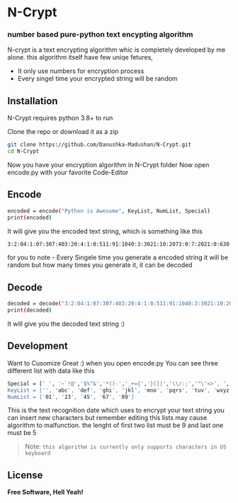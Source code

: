 # N-Crypt
### number based pure-python text encypting algorithm

N-crypt is a text encrypting algorithm whic is completely developed by me alone.
this algorithm itself have few uniqe fetures,

- It only use numbers for encryption process
- Every singel time your encrypted string will be random 

## Installation

N-Crypt requires python 3.8+ to run

Clone the repo or download it as a zip

```sh
git clone https://github.com/Danushka-Madushan/N-Crypt.git
cd N-Crypt
```

Now you have your encryption algorithm in N-Crypt folder
Now open encode.py with your favorite Code-Editor

## Encode
```sh
encoded = encode("Python is Awesome", KeyList, NumList, Special)
print(encoded)
```

It will give you the encoded text string, which is something like this

```sh
3:2:04:1:07:307:403:20:4:1:0:511:91:1040:3:3021:10:2073:0:7:2021:0:630:511:3:4:21:3145:782:63:26:08:0:1:4:914:7
```

for you to note - Every Singele time you generate a encoded string it will be random but how many times you generate it, it can be decoded

## Decode

```sh
decoded = decode("3:2:04:1:07:307:403:20:4:1:0:511:91:1040:3:3021:10:2073:0:7:2021:0:630:511:3:4:21:3145:782:63:26:08:0:1:4:914:7", KeyList, NumList, Special)
print(decoded)
```

It will give you the decoded text string :)

## Development

Want to Cusomize Great :)
when you open encode.py You can see three different list with data like this

```sh
Special = [' ', '~`!@','$%^&','*()-','_+={','}[]|','\\/:;','"\'<>', ',.?#']
KeyList = ['', 'abc', 'def', 'ghi', 'jkl', 'mno', 'pqrs', 'tuv', 'wxyz']
NumList = ['01', '23', '45', '67', '89']
```
This is the text recognition date which uses to encrypt your text string you can
insert new characters but remember editing this lists may cause algorithm to
malfunction. the lenght of first two list must be 9 and last one must be 5


> Note: `this algorithm is currently only supports characters in US keyboard` 

## License

**Free Software, Hell Yeah!**

